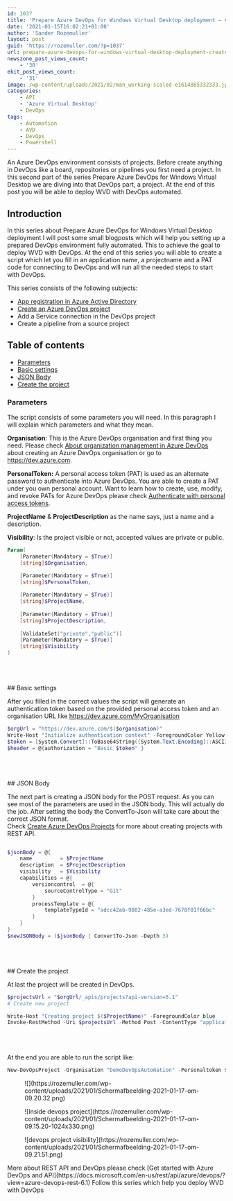 ```yaml
---
id: 1037
title: 'Prepare Azure DevOps for Windows Virtual Desktop deployment – Create DevOps project'
date: '2021-01-15T16:02:21+01:00'
author: 'Sander Rozemuller'
layout: post
guid: 'https://rozemuller.com/?p=1037'
url: prepare-azure-devops-for-windows-virtual-desktop-deployment-create-devops-project/
newszone_post_views_count:
    - '30'
ekit_post_views_count:
    - '31'
image: /wp-content/uploads/2021/02/man_working-scaled-e1614885332333.jpg
categories:
    - API
    - 'Azure Virtual Desktop'
    - DevOps
tags:
    - Automation
    - AVD
    - DevOps
    - Powershell
---
```


An Azure DevOps environment consists of projects. Before create anything in DevOps like a board, repositories or pipelines you first need a project. In this second part of the series Prepare Azure DevOps for Windows Virtual Desktop we are diving into that DevOps part, a project. At the end of this post you will be able to deploy WVD with DevOps automated.

## Introduction

In this series about Prepare Azure DevOps for Windows Virtual Desktop deployment I will post some small blogposts which will help you setting up a prepared DevOps environment fully automated. This to achieve the goal to deploy WVD with DevOps. At the end of this series you will able to create a script which let you fill in an application name, a projectname and a PAT code for connecting to DevOps and will run all the needed steps to start with DevOps.

This series consists of the following subjects:

- [App registration in Azure Active Directory](https://rozemuller.com/prepare-azure-devops-for-windows-virtual-desktop-deployment-app-registration/)
- [Create an Azure DevOps project](https://rozemuller.com/prepare-azure-devops-for-windows-virtual-desktop-deployment-create-devops-project/)
- Add a Service connection in the DevOps project
- Create a pipeline from a source project

## Table of contents

- [Parameters](#parameters)
- [Basic settings](#basic)
- [JSON Body](#json)
- [Create the project](#project)

### Parameters

The script consists of some parameters you will need. In this paragraph I will explain which parameters and what they mean.

**Organisation**: This is the Azure DevOps organisation and first thing you need. Please check [About organization management in Azure DevOps](https://docs.microsoft.com/en-us/azure/devops/organizations/accounts/organization-management?view=azure-devops) about creating an Azure DevOps organisation or go to <https://dev.azure.com>.

**PersonalToken:** A personal access token (PAT) is used as an alternate password to authenticate into Azure DevOps. You are able to create a PAT under you own personal account. Want to learn how to create, use, modify, and revoke PATs for Azure DevOps please check [Authenticate with personal access tokens](https://docs.microsoft.com/en-us/azure/devops/organizations/accounts/use-personal-access-tokens-to-authenticate?view=azure-devops&tabs=preview-page).

**ProjectName** &amp; **ProjectDescription** as the name says, just a name and a description.

**Visibility**: Is the project visible or not, accepted values are private or public.

```powershell
Param(
    [Parameter(Mandatory = $True)]
    [string]$Organisation,

    [Parameter(Mandatory = $True)]
    [string]$PersonalToken,
    
    [Parameter(Mandatory = $True)]
    [string]$ProjectName,
    
    [Parameter(Mandatory = $True)]
    [string]$ProjectDescription, 
    
    [ValidateSet("private","public")]
    [Parameter(Mandatory = $True)]
    [string]$Visibility
)
```

<div aria-hidden="true" class="wp-block-spacer" style="height:50px"></div>## Basic settings

After you filled in the correct values the script will generate an authentication token based on the provided personal access token and an organisation URL like https://dev.azure.com/MyOrganisation

```powershell
$orgUrl = "https://dev.azure.com/$($organisation)"
Write-Host "Initialize authentication context" -ForegroundColor Yellow
$token = [System.Convert]::ToBase64String([System.Text.Encoding]::ASCII.GetBytes(":$($personalToken)"))
$header = @{authorization = "Basic $token" }
```

<div aria-hidden="true" class="wp-block-spacer" style="height:50px"></div>## JSON Body

The next part is creating a JSON body for the POST request. As you can see most of the parameters are used in the JSON body. This will actually do the job. After setting the body the ConvertTo-Json will take care about the correct JSON format.   
Check [Create Azure DevOps Projects](https://docs.microsoft.com/en-us/rest/api/azure/devops/core/projects/create?view=azure-devops-rest-6.0) for more about creating projects with REST API.

```powershell

$jsonBody = @{
    name         = $ProjectName
    description  = $ProjectDescription
    visibility   = $Visibility
    capabilities = @{
        versioncontrol  = @{
            sourceControlType = "Git"
        }
        processTemplate = @{
            templateTypeId = "adcc42ab-9882-485e-a3ed-7678f01f66bc"
        }
    }
}
$newJSONBody = ($jsonBody | ConvertTo-Json -Depth 3)
```

<div aria-hidden="true" class="wp-block-spacer" style="height:50px"></div>## Create the project

At last the project will be created in DevOps.

```powershell
$projectsUrl = "$orgUrl/_apis/projects?api-version=5.1"
# Create new project

Write-Host "Creating project $($ProjectName)" -ForegroundColor blue
Invoke-RestMethod -Uri $projectsUrl -Method Post -ContentType "application/json" -Headers $header -Body $newJSONBody
```

<div aria-hidden="true" class="wp-block-spacer" style="height:50px"></div>At the end you are able to run the script like:

```powershell
New-DevOpsProject -Organisation "DemoDevOpsAutomation" -Personaltoken $token -ProjectName "Test new customer" -ProjectDescription "New description" -Visibility Private
```

<figure class="wp-block-image size-large">![](https://rozemuller.com/wp-content/uploads/2021/01/Schermafbeelding-2021-01-17-om-09.20.32.png)</figure><figure class="wp-block-image size-large">![Inside devops project](https://rozemuller.com/wp-content/uploads/2021/01/Schermafbeelding-2021-01-17-om-09.15.20-1024x330.png)</figure><figure class="wp-block-image size-large">![devops project visibility](https://rozemuller.com/wp-content/uploads/2021/01/Schermafbeelding-2021-01-17-om-09.21.51.png)</figure>More about REST API and DevOps please check [Get started with Azure DevOps and API](https://docs.microsoft.com/en-us/rest/api/azure/devops/?view=azure-devops-rest-6.1)  
Follow this series which help you deploy WVD with DevOps